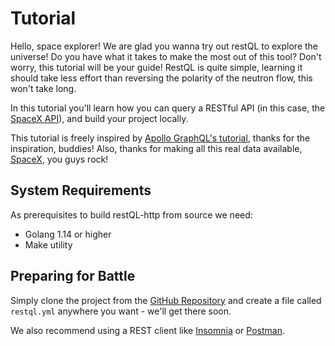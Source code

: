 # Tutorial

Hello, space explorer! We are glad you wanna try out restQL to explore the universe! Do you have what it takes to make the most out of this tool? Don't worry, this tutorial will be your guide! RestQL is quite simple, learning it should take less effort than reversing the polarity of the neutron flow, this won't take long.

In this tutorial you'll learn how you can query a RESTful API (in this case, the [SpaceX API](https://docs.spacexdata.com/)), and build your project locally.

This tutorial is freely inspired by [Apollo GraphQL's tutorial](https://www.apollographql.com/docs/tutorial/introduction), thanks for the inspiration, buddies! Also, thanks for making all this real data available, [SpaceX](https://docs.spacexdata.com/), you guys rock!

## System Requirements
As prerequisites to build restQL-http from source we need:

- Golang 1.14 or higher
- Make utility

## Preparing for Battle
Simply clone the project from the [GitHub Repository](https://github.com/b2wdigital/restQL-golang) and create a file called `restql.yml` anywhere you want - we'll get there soon.

We also recommend using a REST client like [Insomnia](https://insomnia.rest/download/) or [Postman](https://www.getpostman.com/).